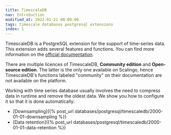 ```yaml
---
title: TimescaleDB
nav: Introduction
modified_at: 2022-01-21 00:00:00
tags: timescale databases postgresql extensions
index: 1
---
```


TimescaleDB is a PostgreSQL extension for the support of time-series data.
This extension adds several features and functions. You can find more information
on the [official documentation](https://docs.timescale.com/api/latest).

There are multiple licences of TimescaleDB, __Community edition__ and
__Open-source edition__. The latter is the only one available on Scalingo, hence
TimescaleDB's functions labeled "community" on their documentation
are not available on the platform.

Working with time series database usually involves the need to compress data
in runtime and remove the oldest data. We show you how to configure it
so that it is done automatically:
* [Downsampling]({% post_url databases/postgresql/timescaledb/2000-01-01-downsampling %})
* [Data retention]({% post_url databases/postgresql/timescaledb/2000-01-01-data-retention %})
